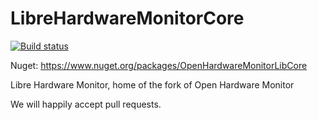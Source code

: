 # LibreHardwareMonitorCore
[![Build status](https://ci.appveyor.com/api/projects/status/bodnfhjk7xge91go/branch/netstandard2?svg=true)](https://ci.appveyor.com/project/LORDofDOOM/librehardwaremonitor/branch/netstandard2)

Nuget:
https://www.nuget.org/packages/OpenHardwareMonitorLibCore

Libre Hardware Monitor, home of the fork of Open Hardware Monitor

We will happily accept pull requests.
